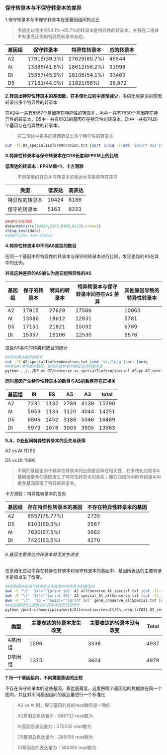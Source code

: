 ### 保守转录本与不保守转录本的差异

1.保守转录本与不保守转录本在亚基因组间的占比

> 多倍化过程中有54.1%~60.7%的转录本是特异性的转录本，并且在二倍体中有更高比例的特异性转录本存在。

| 基因组 | 保守转录本   | 特异性转录本 | 总的转录本 |
| ------ | ------------ | ------------ | ---------- |
| A2     | 17915(39.3%) | 27629(60.7%) | 45544      |
| At     | 13386(41.8%) | 18612(58.2%) | 31998      |
| Dt     | 15357(45.9%) | 18106(54.1%) | 33463      |
| D5     | 17151(44.0%) | 21821(56%)   | 38,972     |

**2.转录出特异性转录本的基因数，在多倍化过程中逐渐减少**，多倍化后更少的基因转录出多个特异性的转录本

在A2中一共有8557个基因存在特异性的转录本，At中一共有7630个基因存在特异性的转录本，D5中一共有8103的基因存在特异性的转录本，Dt中一共有7420个基因存在特异性的转录本。

> 在二倍体中更多的基因转录出多个特异性的转录本

```bash
cut -f1 Dt_specialIsoformAnnotion.txt |sort |uniq -c|awk '{print $1}'|sort |uniq -c|awk '$2>=10{a+=$1}$2<10{print "Dt\t"$2"\t"$1}END{print "Dt\t>10\t"a}'
```

**3.特异性转录本与保守转录本在CDS长度和FPKM上的比较**

**低表达的转录本：FPKM值<1，卡方测验**

> 不同类型的转录本与转录本的表达水平是否存在差异

| 类型           | 低表达 | 高表达 |
| -------------- | ------ | ------ |
| 特异性的转录本 | 10424  | 8188   |
| 保守的转录本   | 5163   | 8223   |

```R
##进行卡方测验
data=matrix(c(10424,5163,8188,8223),nrow=2)
chisq.test(data)
#或者fisher.test(data)
```

**4.特异性转录本中不同AS类型的数目**

在同一个基因中将特异性的转录本与保守的转录本进行比较，发现差异的AS在其中的比例，

**并且这种差异的AS被认为是亚组特异性的AS**

| 基因组 | 保守的转录本 | 特异的转录本 | 特异转录本与保守转录本间存在AS 差异 | 其他原因导致的特异性转录本 |
| ------ | ------------ | ------------ | ----------------------------------- | -------------------------- |
| A2     | 17915        | 27629        | 17566                               | 10063                      |
| At     | 13386        | 18612        | 12831                               | 5781                       |
| D5     | 17151        | 21821        | 15032                               | 6789                       |
| Dt     | 15357        | 18106        | 12530                               | 5576                       |

这些AS事件的种类和数目的统计

```bash
##剪切事件数目的统计
cut -f3 A2_specialIsoformAnnotion.txt |sed 's/,/\n/g'|sort |uniq 
##存在AS事件差异数目，和特异性转录本数目之间的相关性
python ../../D5_vs_DT/conserve_vs_specialIsoform/special_AS.py A2_specialIsoformAnnotion.txt  11
```

**同时基因产生特异性转录本的数目与AS的数目存在正相关**

| 基因组 | IR   | ES   | A5   | A3   | total |
| ------ | ---- | ---- | ---- | ---- | ----- |
| A2     | 7231 | 1132 | 2788 | 4139 | 15290 |
| At     | 5953 | 1133 | 3120 | 4044 | 14251 |
| D5     | 6805 | 1452 | 3186 | 5046 | 16489 |
| Dt     | 5979 | 1076 | 3003 | 3905 | 13963 |



**5.A、D亚组间特异性转录本的丢失与获得**

A2 vs At 11292

D5 vs Dt 11690

> 不同的基因组对于特异性转录本的比例是否存在相关性，在多倍化过程中A基因组更多的基因发生了特异性转录本的丢失；而在四倍体中同样的是At中更多基因获得了特异的转录本。

卡方测验：特异性转录本的丢失

| 基因组 | 存在特异性转录本的基因 | 不存在特异性转录本的基因 |
| ------ | :--------------------- | ------------------------ |
| A2     | 8557(75.77%)           | 2735                     |
| D5     | 8103(69.3%)            | 3587                     |
| At     | 7630(67.5%)            | 3662                     |
| Dt     | 7420(63.5%)            | 4270                     |

###### 6.基因主要表达的转录本是否发生改变

在多倍化过程中存在特异性转录本和保守转录本的基因中，基因所表达的主要转录本是否发生了改变。

```bash
##提取既存在保守转录本又存在特异性转录本的基因对
awk -F "\t" '$4!=""{print $0}' A2_allConserve_At_special.txt |cut -f1-4  >Isoform_DomainFPKMChange/conserve_specialIsoform.txt 
awk -F "\t" '$2!=""{print $0}' A2_special_At_allConserve.txt |cut -f1,2,4,5 >>Isoform_DomainFPKMChange/conserve_specialIsoform.txt 
awk -F "\t"  '$5!=""&&$2!=""{print $0}' gene_conserve_allSpecial.txt |cut -f1,2,4,5 >>Isoform_DomainFPKMChange/conserve_specialIsoform.txt 
##这些基因的主要表达的转录本是否仍旧保守
python /public/home/zpliu/work/Alternative/result/Gh_result/CO31_32_result/evolution4/A2_vs_AT/conserve_vs_specialIsoform/special_vs_conserveFPKMDomain.py -Aisoform  ../A2_PacBio.txt   -Bisoform ../TM1_PacBio.txt  -input Isoform_DomainFPKMChange/conserve_specialIsoform.txt -o Isoform_DomainFPKMChange/conserve_specialIsoformDomain.txt

```

| 类型    | 主要表达的转录本发生改变 | 主要表达的转录本没有改变 | Total |
| ------- | ------------------------ | ------------------------ | ----- |
| A基因组 | 1599                     | 3338                     | 4937  |
| D基因组 | 1375                     | 3604                     | 4979  |

**7.同一个基因组内，不同类型基因的比较**

不存在保守转录本的这些基因，表达量最低，这里把两个基因组的数据放在同一个图内，并且对不同基因组间的表达量进行一个标准化

> A2 vs At 时，保证基因的总的read数目是一致的
>
> A2基因总表达量为：886732  read数为
>
> At基因总表达量为：270235 read数为
>
> D5基因总表达量为：286558  read数为
>
> Dt基因总的表达量为：585450  read数为













